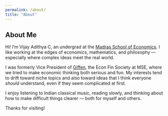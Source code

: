 ```yaml
---
permalink: /about/
title: "About"
---
```


## About Me

Hi! I’m Vijay Adithya C, an undergrad at the [Madras School of Economics](https://www.mse.ac.in). I like working at the edges of economics, mathematics, and philosophy — especially where complex ideas meet the real world.

I was formerly Vice President of [Giffen](https://linktr.ee/giffenecofinmse), the Econ Fin Society at MSE, where we tried to make economic thinking both serious and fun. My interests tend to drift toward niche topics and also toward ideas that I think everyone *should* understand, even if they seem complicated at first.

I enjoy listening to Indian classical music, reading slowly, and thinking about how to make difficult things clearer — both for myself and others.

Thanks for visiting!